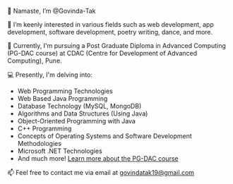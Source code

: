 👋 Namaste, I’m @Govinda-Tak

👀 I’m keenly interested in various fields such as web development, app development, software development, poetry writing, dance, and more.

🌱 Currently, I'm pursuing a Post Graduate Diploma in Advanced Computing (PG-DAC course) at CDAC (Centre for Development of Advanced Computing), Pune.

💻 Presently, I'm delving into:
   - Web Programming Technologies
   - Web Based Java Programming
   - Database Technology (MySQL, MongoDB)
   - Algorithms and Data Structures (Using Java)
   - Object-Oriented Programming with Java
   - C++ Programming
   - Concepts of Operating Systems and Software Development Methodologies
   - Microsoft .NET Technologies
   - And much more! [Learn more about the PG-DAC course](https://www.cdac.in/index.aspx?id=DAC&courseid=0)

📫 Feel free to contact me via email at govindatak19@gmail.com
